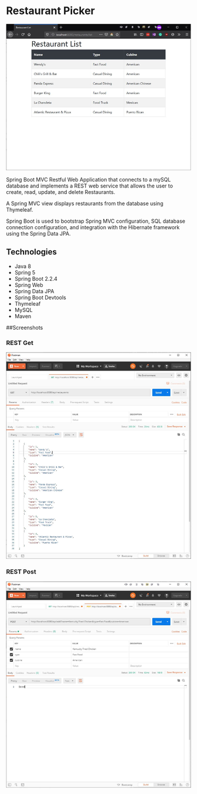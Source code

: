 # Restaurant Picker
![Table Preview](img/restaurant-list-preview.JPG "Table MVC View Preview")
 
Spring Boot MVC Restful Web Application that connects to a mySQL database and implements
a REST web service that allows the user to create, read, update, and delete Restaurants.

A Spring MVC view displays restaurants from the database using Thymeleaf. 

Spring Boot is used to bootstrap Spring MVC configuration, SQL database connection 
configuration, and integration with the Hibernate framework using the Spring Data JPA.

## Technologies
- Java 8
- Spring 5
- Spring Boot 2.2.4
- Spring Web
- Spring Data JPA
- Spring Boot Devtools
- Thymeleaf
- MySQL
- Maven

##Screenshots
### REST Get
![REST Get All Restaurants](img/restaurants-rest-getall.JPG)

### REST Post 
![REST Post a new Restaurant](img/restaurants-rest-add.JPG)
